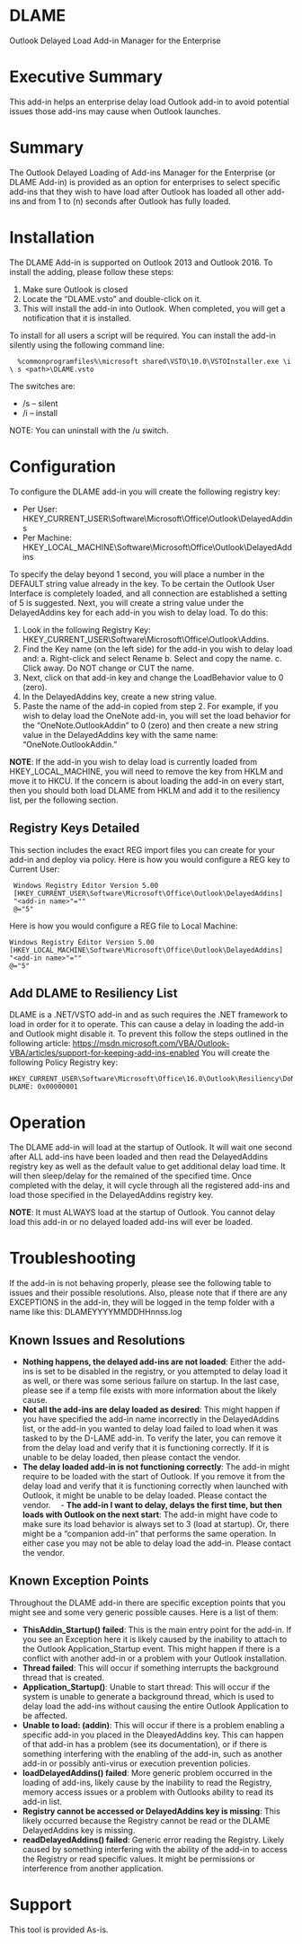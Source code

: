 # DLAME
Outlook Delayed Load Add-in Manager for the Enterprise

# Executive Summary
This add-in helps an enterprise delay load Outlook add-in to avoid potential issues those add-ins may cause when Outlook launches.

# Summary
The Outlook Delayed Loading of Add-ins Manager for the Enterprise (or DLAME Add-in) is provided as an option for enterprises to select specific add-ins that they wish to have load after Outlook has loaded all other add-ins and from 1 to (n) seconds after Outlook has fully loaded.

# Installation
The DLAME Add-in is supported on Outlook 2013 and Outlook 2016. To install the adding, please follow these steps:
1)	Make sure Outlook is closed
2)	Locate the “DLAME.vsto” and double-click on it.
3)	This will install the add-in into Outlook. When completed, you will get a notification that it is installed.

To install for all users a script will be required. You can install the add-in silently using the following command line:

      %commonprogramfiles%\microsoft shared\VSTO\10.0\VSTOInstaller.exe \i \ s <path>\DLAME.vsto 

The switches are:
 - /s – silent
 - /i – install

NOTE: You can uninstall with the /u switch. 

# Configuration
To configure the DLAME add-in you will create the following registry key:
  - Per User: HKEY_CURRENT_USER\Software\Microsoft\Office\Outlook\DelayedAddins
  - Per Machine: HKEY_LOCAL_MACHINE\Software\Microsoft\Office\Outlook\DelayedAddins

To specify the delay beyond 1 second, you will place a number in the DEFAULT string value already in the key. To be certain the Outlook User Interface is completely loaded, and all connection are established a setting of 5 is suggested. Next, you will create a string value under the DelayedAddins key for each add-in you wish to delay load. To do this:
1)	Look in the following Registry Key: HKEY_CURRENT_USER\Software\Microsoft\Office\Outlook\Addins.
2)	Find the Key name (on the left side) for the add-in you wish to delay load and:
    a.	Right-click and select Rename
    b.	Select and copy the name.
    c.	Click away. Do NOT change or CUT the name.
3)	Next, click on that add-in key and change the LoadBehavior value to 0 (zero).
4)	In the DelayedAddins key, create a new string value.
5)	Paste the name of the add-in copied from step 2.
For example, if you wish to delay load the OneNote add-in, you will set the load behavior for the “OneNote.OutlookAddin” to 0 (zero) and then create a new string value in the DelayedAddins key with the same name: “OneNote.OutlookAddin.”

**NOTE**: If the add-in you wish to delay load is currently loaded from HKEY_LOCAL_MACHINE, you will need to remove the key from HKLM and move it to HKCU. If the concern is about loading the add-in on every start, then you should both load DLAME from HKLM and add it to the resiliency list, per the following section.

## Registry Keys Detailed
This section includes the exact REG import files you can create for your add-in and deploy via policy. Here is how you would configure a REG key to Current User:

```
 Windows Registry Editor Version 5.00
 [HKEY_CURRENT_USER\Software\Microsoft\Office\Outlook\DelayedAddins]
 "<add-in name>"=""
 @="5"
```

Here is how you would configure a REG file to Local Machine:

```
Windows Registry Editor Version 5.00 
[HKEY_LOCAL_MACHINE\Software\Microsoft\Office\Outlook\DelayedAddins]
"<add-in name>"=""
@="5"
```

## Add DLAME to Resiliency List
DLAME is a .NET/VSTO add-in and as such requires the .NET framework to load in order for it to operate. This can cause a delay in loading the add-in and Outlook might disable it. To prevent this follow the steps outlined in the following article:
https://msdn.microsoft.com/VBA/Outlook-VBA/articles/support-for-keeping-add-ins-enabled
You will create the following Policy Registry key:

```
HKEY_CURRENT_USER\Software\Microsoft\Office\16.0\Outlook\Resiliency\DoNotDisableAddinList
DLAME: 0x00000001
```

# Operation
The DLAME add-in will load at the startup of Outlook. It will wait one second after ALL add-ins have been loaded and then read the DelayedAddins registry key as well as the default value to get additional delay load time. It will then sleep/delay for the remained of the specified time. Once completed with the delay, it will cycle through all the registered add-ins and load those specified in the DelayedAddins registry key.

**NOTE**: It must ALWAYS load at the startup of Outlook. You cannot delay load this add-in or no delayed loaded add-ins will ever be loaded.

# Troubleshooting
If the add-in is not behaving properly, please see the following table to issues and their possible resolutions. Also, please note that if there are any EXCEPTIONS in the add-in, they will be logged in the temp folder with a name like this: DLAMEYYYYMMDDHHnnss.log

## Known Issues and Resolutions
 - **Nothing happens, the delayed add-ins are not loaded**: Either the add-ins is set to be disabled in the registry, or you attempted to delay load it as well, or there was some serious failure on startup. In the last case, please see if a temp file exists with more information about the likely cause. 
 - **Not all the add-ins are delay loaded as desired**: This might happen if you have specified the add-in name incorrectly in the DelayedAddins list, or the add-in you wanted to delay load failed to load when it was tasked to by the D-LAME add-in. To verify the later, you can remove it from the delay load and verify that it is functioning correctly. If it is unable to be delay loaded, then please contact the vendor.
 - **The delay loaded add-in is not functioning correctly**: The add-in might require to be loaded with the start of Outlook. If you remove it from the delay load and verify that it is functioning correctly when launched with Outlook, it might be unable to be delay loaded. Please contact the vendor.
 - **The add-in I want to delay, delays the first time, but then loads with Outlook on the next start**: The add-in might have code to make sure its load behavior is always set to 3 (load at startup). Or, there might be a “companion add-in” that performs the same operation. In either case you may not be able to delay load the add-in. Please contact the vendor.

## Known Exception Points
Throughout the DLAME add-in there are specific exception points that you might see and some very generic possible causes. Here is a list of them:
- **ThisAddin_Startup() failed**: This is the main entry point for the add-in. If you see an Exception here it is likely caused by the inability to attach to the Outlook Application_Startup event. This might happen if there is a conflict with another add-in or a problem with your Outlook installation.
- **Thread failed**: This will occur if something interrupts the background thread that is created.
-  **Application_Startup()**: Unable to start thread: This will occur if the system is unable to generate a background thread, which is used to delay load the add-ins without causing the entire Outlook Application to be affected.
- **Unable to load: (addin)**: This will occur if there is a problem enabling a specific add-in you placed in the DleayedAddins key. This can happen of that add-in has a problem (see its documentation), or if there is something interfering with the enabling of the add-in, such as another add-in or possibly anti-virus or execution prevention policies.
- **loadDelayedAddins() failed**: More generic problem occurred in the loading of add-ins, likely cause by the inability to read the Registry, memory access issues or a problem with Outlooks ability to read its add-in list.
- **Registry cannot be accessed or DelayedAddins key is missing**: This likely occurred because the Registry cannot be read or the DLAME DelayedAddins key is missing.
- **readDelayedAddins() failed**: Generic error reading the Registry. Likely caused by something interfering with the ability of the add-in to access the Registry or read specific values. It might be permissions or interference from another application.

# Support
This tool is provided As-is.

